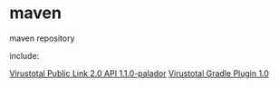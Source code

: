 # maven
maven repository

include: 

[Virustotal Public Link 2.0 API 1.1.0-palador](https://github.com/palador/Virustotal-Public-API-V2.0-Client)
[Virustotal Gradle Plugin 1.0](https://github.com/palador/gradle-virustotal)
